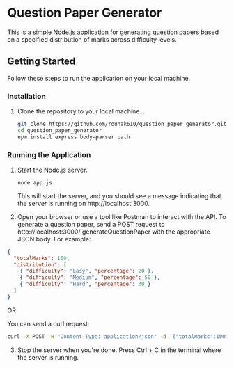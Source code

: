 # Question Paper Generator

This is a simple Node.js application for generating question papers based on a specified distribution of marks across difficulty levels.

## Getting Started

Follow these steps to run the application on your local machine.

### Installation

1. Clone the repository to your local machine.

   ```bash
   git clone https://github.com/rounak610/question_paper_generator.git
   cd question_paper_generator
   npm install express body-parser path
   ```

### Running the Application

1. Start the Node.js server.

   ```bash
   node app.js
   ```

   This will start the server, and you should see a message indicating that the server is running on http://localhost:3000.

2. Open your browser or use a tool like Postman to interact with the API. To generate a question paper, send a POST request to http://localhost:3000/ generateQuestionPaper with the appropriate JSON body. For example:

```json
{
  "totalMarks": 100,
  "distribution": [
    { "difficulty": "Easy", "percentage": 20 },
    { "difficulty": "Medium", "percentage": 50 },
    { "difficulty": "Hard", "percentage": 30 }
  ]
}
```

OR

You can send a curl request:

```bash
curl -X POST -H "Content-Type: application/json" -d '{"totalMarks":100,"distribution":[{"difficulty":"Easy","percentage":20},{"difficulty":"Medium","percentage":50},{"difficulty":"Hard","percentage":30}]}' http://localhost:3000/generateQuestionPaper
```

3. Stop the server when you're done. Press Ctrl + C in the terminal where the server is running.
